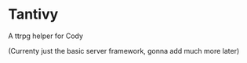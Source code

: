 # Tantivy
A ttrpg helper for Cody

(Currenty just the basic server framework, gonna add much more later)
